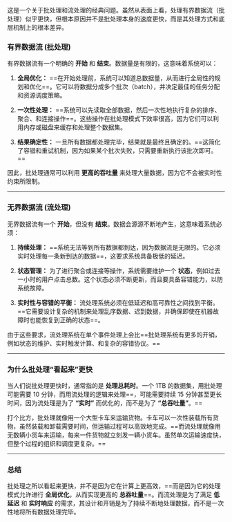 这是一个关于批处理和流处理的经典问题。虽然从表面上看，处理有界数据流（批处理）似乎更快，但根本原因并不是批处理本身的速度更快，而是其处理方式和底层机制上的根本差异。

### 有界数据流 (批处理)

有界数据流有一个明确的 **开始** 和 **结束**。数据量是有限的，这意味着系统可以：

1. **全局优化：** ==在开始处理前，系统可以知道总数据量，从而进行全局性的规划和优化==。它可以将数据分成多个批次（batch），并决定最佳的任务分配和资源调度策略。
    
2. **一次性处理：** ==系统可以先读取全部数据，然后一次性地执行复杂的排序、聚合、和连接操作==。这些操作在批处理模式下效率很高，因为它们可以利用内存或磁盘来缓存和处理整个数据集。
    
3. **结果确定性：** 一旦所有数据都处理完毕，结果就是最终且确定的。==这简化了容错和重试机制，因为如果某个批次失败，只需要重新执行该批次即可。==
    

因此，批处理通常可以利用 **更高的吞吐量** 来处理大量数据，因为它不会被实时性约束所限制。

---

### 无界数据流 (流处理)

无界数据流有一个 **开始**，但没有 **结束**。数据会源源不断地产生，这意味着系统必须：

1. **持续处理：** ==系统无法等到所有数据都到达，因为数据流是无限的。它必须实时处理每一条新到达的数据==，这要求系统具备极低的延迟。
    
2. **状态管理：** 为了进行聚合或连接等操作，系统需要维护一个 **状态**，例如过去一小时的用户点击总数。这个状态必须不断更新，而且要具备容错能力，以防系统故障。
    
3. **实时性与容错的平衡：** 流处理系统必须在低延迟和高可靠性之间找到平衡。==它需要设计复杂的机制来处理乱序数据、迟到数据，并确保即使在机器故障时也能恢复到正确的状态==。
    

由于这些要求，流处理系统在单个事件处理上会比==批处理系统有更多的开销，例如状态的维护、实时触发计算、和复杂的容错协议。==

---

### 为什么批处理“看起来”更快

当人们说批处理更快时，通常指的是 **处理总耗时**。一个 1TB 的数据集，用批处理可能需要 10 分钟，而用流处理的逻辑来处理==，可能需要持续 15 分钟甚至更长时间，因为流处理是为了 **“实时”** 而优化的，而不是为了 **“总吞吐量”**。==

打个比方，批处理就像用一个大型卡车来运输货物。卡车可以一次性装载所有货物，虽然装载和卸载需要时间，但运输过程可以高效地完成。==而流处理就像用无数辆小货车来运输，每来一件货物就立刻发一辆小货车。虽然单次运输速度快，但整个过程的组织和调度更复杂。==

---

### 总结

批处理之所以看起来更快，并不是因为它在计算上更高效，==而是因为它的处理模式允许进行 **全局优化**，从而实现更高的 **总吞吐量**==。而流处理是为了满足 **低延迟** 和 **实时响应** 的需求，其设计和开销是为了持续不断地处理数据，而不是一次性地将所有数据处理完毕。